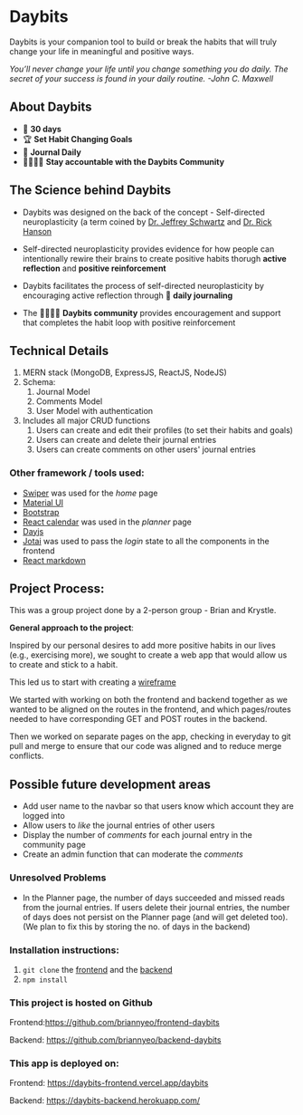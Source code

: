 # Daybits

Daybits is your companion tool to build or break the habits that will truly change your life in meaningful and positive ways.

*You’ll never change your life until you change something you do daily. The secret of your success is found in your daily routine. 
-John C. Maxwell*

## About Daybits

- 📆 **30 days**
- 🏆 **Set Habit Changing Goals**
- 📝 **Journal Daily**
- 👨‍👩‍👧‍👦 **Stay accountable with the Daybits Community**

## The Science behind Daybits

- Daybits was designed on the back of the concept - Self-directed neuroplasticity (a term coined by [Dr. Jeffrey Schwartz](https://jeffreymschwartz.com/) and [Dr. Rick Hanson](https://www.rickhanson.net/books/hardwiring-happiness/)

- Self-directed neuroplasticity provides evidence for how people can intentionally rewire their brains to create positive habits thorugh **active reflection** and **positive reinforcement**

- Daybits facilitates the process of self-directed neuroplasticity by encouraging active reflection through 📝 **daily journaling**

- The 👨‍👩‍👧‍👦 **Daybits community** provides encouragement and support that completes the habit loop with positive reinforcement

## Technical Details

1. MERN stack (MongoDB, ExpressJS, ReactJS, NodeJS)
2. Schema:
    1. Journal Model
    2. Comments Model
    3. User Model with authentication
3. Includes all major CRUD functions
    1. Users can create and edit their profiles (to set their habits and goals)
    2. Users can create and delete their journal entries
    3. Users can create comments on other users' journal entries

### Other framework / tools used:
- [Swiper](https://www.npmjs.com/package/swiper) was used for the *home* page
- [Material UI](https://mui.com/material-ui/getting-started/installation/)
- [Bootstrap](https://getbootstrap.com/)
- [React calendar](https://www.npmjs.com/package/react-calendar) was used in the *planner* page
- [Dayjs](https://day.js.org/)
- [Jotai](https://jotai.org/) was used to pass the *login* state to all the components in the frontend
- [React markdown](https://www.npmjs.com/package/react-markdown)

## Project Process:

This was a group project done by a 2-person group - Brian and Krystle.

**General approach to the project**: 

Inspired by our personal desires to add more positive habits in our lives (e.g., exercising more), we sought to create a web app that would allow us to create and stick to a habit.

This led us to start with creating a [wireframe](https://www.figma.com/file/jUX2e4blUZtYgq7XQXFT84/Habit-Tracker-Project-3?node-id=0%3A1)

We started with working on both the frontend and backend together as we wanted to be aligned on the routes in the frontend, and which pages/routes needed to have corresponding GET and POST routes in the backend.

Then we worked on separate pages on the app, checking in everyday to git pull and merge to ensure that our code was aligned and to reduce merge conflicts.

## Possible future development areas

- Add user name to the navbar so that users know which account they are logged into
- Allow users to *like* the journal entries of other users
- Display the number of *comments* for each journal entry in the community page
- Create an admin function that can moderate the *comments*

### Unresolved Problems

- In the Planner page, the number of days succeeded and missed reads from the journal entries. If users delete their journal entries, the number of days does not persist on the Planner page (and will get deleted too). (We plan to fix this by storing the no. of days in the backend)

### Installation instructions:
1. `git clone` the [frontend](https://github.com/briannyeo/frontend-daybits) and the [backend](https://github.com/briannyeo/backend-daybits)
2. `npm install`

### This project is hosted on Github

Frontend:https://github.com/briannyeo/frontend-daybits

Backend: https://github.com/briannyeo/backend-daybits

### This app is deployed on:

Frontend: https://daybits-frontend.vercel.app/daybits

Backend: https://daybits-backend.herokuapp.com/


